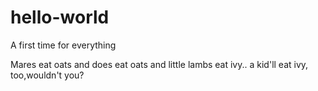 # hello-world
A first time for everything

Mares eat oats and does eat oats and little lambs eat ivy.. a kid'll eat ivy, too,wouldn't you?
